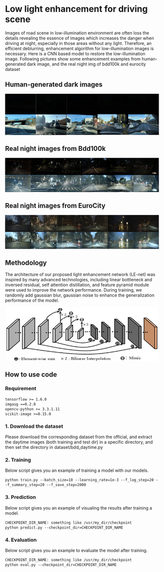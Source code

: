 # Low light enhancement for driving scene
Images of road scene in low-illumination environment are often loss the details revealing the essence of images which increases the danger when driving at night, especially in those areas without any light. Therefore, an efficient deblurring, enhancement algorithm for low-illumination images is necessary. Here is a CNN based model to restore the low-illumination image. Following pictures show some enhancement examples from human-generated dark image, and the real night img of bdd100k and eurocity dataset
## Human-generated dark images
![low_illumination_disp](pictures/display.png)
## Real night images from Bdd100k
![low_illumination_disp1](pictures/bdd100k.png)
## Real night images from EuroCity
![low_illumination_disp1](pictures/europecity.png)

## Methodology
The architecture of our proposed light enhancement network (LE-net) was inspired by many advanced technologies, including linear bottleneck and inversed residual, self attention distillation, and feature pyramid module were used to improve the network performance. During training, we randomly add gaussian blur, gaussian noise to enhance the generalization performance of the model. 
<div align=center><img width="500" height="176" src="pictures/net_structure.png"></div>

## How to use code
### Requirement
```
tensorflow >= 1.6.0
imgaug ==0.2.8
opencv-python >= 3.3.1.11
scikit-image >=0.15.0
```
### 1. Download the dataset
Please download the corresponding dataset from the official, and extract the daytime images (both training and test dir) in a specific directory, and then set the directory in dataset/bdd_daytime.py
### 2. Training
Below script gives you an example of training a model with our models.
```
python train.py --batch_size=10 --learning_rate=1e-3 --f_log_step=20 --f_summary_step=20 --f_save_step=2000
```
### 3. Prediction
Below script gives you an example of visualing the results after training a model.
```
CHECKPOINT_DIR_NAME: something like /usr/my_dir/checkpoint
python predict.py --checkpoint_dir=CHECKPOINT_DIR_NAME
```
### 4. Evaluation
Below script gives you an example to evaluate the model after training.
```
CHECKPOINT_DIR_NAME: something like /usr/my_dir/checkpoint
python eval.py --checkpoint_dir=CHECKPOINT_DIR_NAME
```
